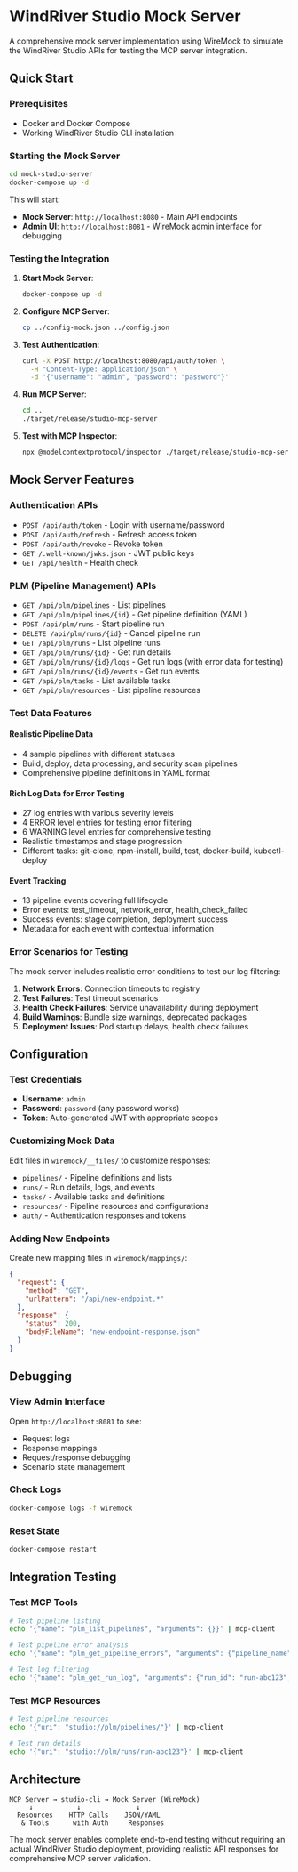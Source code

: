 # WindRiver Studio Mock Server

A comprehensive mock server implementation using WireMock to simulate the WindRiver Studio APIs for testing the MCP server integration.

## Quick Start

### Prerequisites
- Docker and Docker Compose
- Working WindRiver Studio CLI installation

### Starting the Mock Server

```bash
cd mock-studio-server
docker-compose up -d
```

This will start:
- **Mock Server**: `http://localhost:8080` - Main API endpoints
- **Admin UI**: `http://localhost:8081` - WireMock admin interface for debugging

### Testing the Integration

1. **Start Mock Server**:
   ```bash
   docker-compose up -d
   ```

2. **Configure MCP Server**:
   ```bash
   cp ../config-mock.json ../config.json
   ```

3. **Test Authentication**:
   ```bash
   curl -X POST http://localhost:8080/api/auth/token \
     -H "Content-Type: application/json" \
     -d '{"username": "admin", "password": "password"}'
   ```

4. **Run MCP Server**:
   ```bash
   cd ..
   ./target/release/studio-mcp-server
   ```

5. **Test with MCP Inspector**:
   ```bash
   npx @modelcontextprotocol/inspector ./target/release/studio-mcp-server --cli
   ```

## Mock Server Features

### Authentication APIs
- `POST /api/auth/token` - Login with username/password
- `POST /api/auth/refresh` - Refresh access token
- `POST /api/auth/revoke` - Revoke token
- `GET /.well-known/jwks.json` - JWT public keys
- `GET /api/health` - Health check

### PLM (Pipeline Management) APIs
- `GET /api/plm/pipelines` - List pipelines
- `GET /api/plm/pipelines/{id}` - Get pipeline definition (YAML)
- `POST /api/plm/runs` - Start pipeline run
- `DELETE /api/plm/runs/{id}` - Cancel pipeline run
- `GET /api/plm/runs` - List pipeline runs
- `GET /api/plm/runs/{id}` - Get run details
- `GET /api/plm/runs/{id}/logs` - Get run logs (with error data for testing)
- `GET /api/plm/runs/{id}/events` - Get run events
- `GET /api/plm/tasks` - List available tasks
- `GET /api/plm/resources` - List pipeline resources

### Test Data Features

#### Realistic Pipeline Data
- 4 sample pipelines with different statuses
- Build, deploy, data processing, and security scan pipelines
- Comprehensive pipeline definitions in YAML format

#### Rich Log Data for Error Testing
- 27 log entries with various severity levels
- 4 ERROR level entries for testing error filtering
- 6 WARNING level entries for comprehensive testing
- Realistic timestamps and stage progression
- Different tasks: git-clone, npm-install, build, test, docker-build, kubectl-deploy

#### Event Tracking
- 13 pipeline events covering full lifecycle
- Error events: test_timeout, network_error, health_check_failed
- Success events: stage completion, deployment success
- Metadata for each event with contextual information

### Error Scenarios for Testing

The mock server includes realistic error conditions to test our log filtering:

1. **Network Errors**: Connection timeouts to registry
2. **Test Failures**: Test timeout scenarios
3. **Health Check Failures**: Service unavailability during deployment
4. **Build Warnings**: Bundle size warnings, deprecated packages
5. **Deployment Issues**: Pod startup delays, health check failures

## Configuration

### Test Credentials
- **Username**: `admin`
- **Password**: `password` (any password works)
- **Token**: Auto-generated JWT with appropriate scopes

### Customizing Mock Data

Edit files in `wiremock/__files/` to customize responses:
- `pipelines/` - Pipeline definitions and lists
- `runs/` - Run details, logs, and events  
- `tasks/` - Available tasks and definitions
- `resources/` - Pipeline resources and configurations
- `auth/` - Authentication responses and tokens

### Adding New Endpoints

Create new mapping files in `wiremock/mappings/`:

```json
{
  "request": {
    "method": "GET",
    "urlPattern": "/api/new-endpoint.*"
  },
  "response": {
    "status": 200,
    "bodyFileName": "new-endpoint-response.json"
  }
}
```

## Debugging

### View Admin Interface
Open `http://localhost:8081` to see:
- Request logs
- Response mappings
- Request/response debugging
- Scenario state management

### Check Logs
```bash
docker-compose logs -f wiremock
```

### Reset State
```bash
docker-compose restart
```

## Integration Testing

### Test MCP Tools
```bash
# Test pipeline listing
echo '{"name": "plm_list_pipelines", "arguments": {}}' | mcp-client

# Test pipeline error analysis
echo '{"name": "plm_get_pipeline_errors", "arguments": {"pipeline_name": "build-api-service"}}' | mcp-client

# Test log filtering
echo '{"name": "plm_get_run_log", "arguments": {"run_id": "run-abc123", "errors_only": true}}' | mcp-client
```

### Test MCP Resources
```bash
# Test pipeline resources
echo '{"uri": "studio://plm/pipelines/"}' | mcp-client

# Test run details
echo '{"uri": "studio://plm/runs/run-abc123"}' | mcp-client
```

## Architecture

```
MCP Server → studio-cli → Mock Server (WireMock)
     ↓           ↓              ↓
  Resources    HTTP Calls    JSON/YAML
   & Tools      with Auth     Responses
```

The mock server enables complete end-to-end testing without requiring an actual WindRiver Studio deployment, providing realistic API responses for comprehensive MCP server validation.